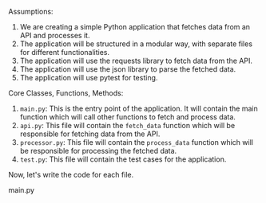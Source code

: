 Assumptions:
1. We are creating a simple Python application that fetches data from an API and processes it.
2. The application will be structured in a modular way, with separate files for different functionalities.
3. The application will use the requests library to fetch data from the API.
4. The application will use the json library to parse the fetched data.
5. The application will use pytest for testing.

Core Classes, Functions, Methods:
1. `main.py`: This is the entry point of the application. It will contain the main function which will call other functions to fetch and process data.
2. `api.py`: This file will contain the `fetch_data` function which will be responsible for fetching data from the API.
3. `processor.py`: This file will contain the `process_data` function which will be responsible for processing the fetched data.
4. `test.py`: This file will contain the test cases for the application.

Now, let's write the code for each file.

main.py
